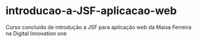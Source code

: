# introducao-a-JSF-aplicacao-web
Curso concluido de introdução a JSF para aplicação web  da Maisa Ferreira na Digital Innovation one
